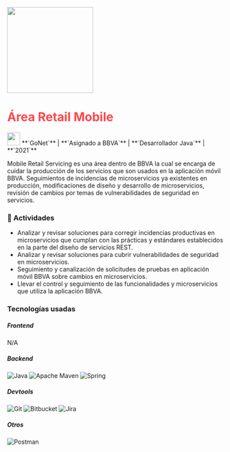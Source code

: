 <img src="../assets/images/projects/app-BBVA.png" width="200" height="200">

# <font color="#FF474C">**Área Retail Mobile**</font> 

<img src="../assets/images/company-logos/gonet.png" width="30" height="30">
**`GoNet`** |
**`Asignado a BBVA`** |
**`Desarrollador Java`** |
**`2021`**

Mobile Retail Servicing es una área dentro de BBVA la cual se encarga de cuidar la producción de los servicios que son usados en la aplicación móvil BBVA. Seguimientos de incidencias de microservicios ya existentes en producción, modificaciones de diseño y desarrollo de microservicios, revisión de cambios por temas de vulnerabilidades de seguridad en servicios.

### 📝 Actividades

- Analizar y revisar soluciones para corregir incidencias productivas en microservicios que cumplan con las prácticas y estándares establecidos en la parte del diseño de servicios REST.
- Analizar y revisar soluciones para cubrir vulnerabilidades de seguridad en microservicios.
- Seguimiento y canalización de solicitudes de pruebas en aplicación móvil BBVA sobre cambios en microservicios.
- Llevar el control y seguimiento de las funcionalidades y microservicios que utiliza la aplicación BBVA.

### Tecnologías usadas

##### **Frontend**
N/A


##### **Backend**
![Java](https://img.shields.io/badge/java-%23ED8B00.svg?style=for-the-badge&logo=openjdk&logoColor=white)
![Apache Maven](https://img.shields.io/badge/Apache%20Maven-C71A36?style=for-the-badge&logo=Apache%20Maven&logoColor=white)
![Spring](https://img.shields.io/badge/spring-%236DB33F.svg?style=for-the-badge&logo=spring&logoColor=white)

##### **Devtools**
![Git](https://img.shields.io/badge/git-%23F05033.svg?style=for-the-badge&logo=git&logoColor=white)
![Bitbucket](https://img.shields.io/badge/bitbucket-%230047B3.svg?style=for-the-badge&logo=bitbucket&logoColor=white)
![Jira](https://img.shields.io/badge/jira-%230A0FFF.svg?style=for-the-badge&logo=jira&logoColor=white)

##### **Otros**
![Postman](https://img.shields.io/badge/Postman-FF6C37?style=for-the-badge&logo=postman&logoColor=white)
